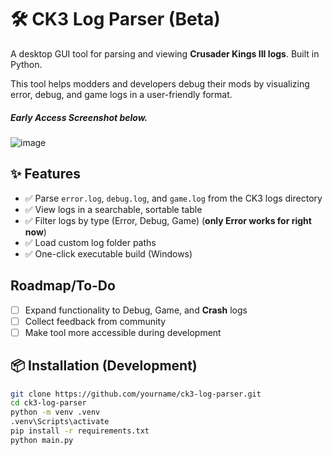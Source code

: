 # 🛠️ CK3 Log Parser (Beta)

A desktop GUI tool for parsing and viewing **Crusader Kings III logs**. Built in Python.

This tool helps modders and developers debug their mods by visualizing error, debug, and game logs in a user-friendly format.

##### Early Access Screenshot below.
![image](https://github.com/user-attachments/assets/68044507-d00a-478d-9852-0be7188fe829)




## ✨ Features

- ✅ Parse `error.log`, `debug.log`, and `game.log` from the CK3 logs directory
- ✅ View logs in a searchable, sortable table
- ✅ Filter logs by type (Error, Debug, Game) (**only Error works for right now**)
- ✅ Load custom log folder paths
- ✅ One-click executable build (Windows)

## Roadmap/To-Do 

- [ ] Expand functionality to Debug, Game, and **Crash** logs
- [ ] Collect feedback from community
- [ ] Make tool more accessible during development

## 📦 Installation (Development)

```bash
git clone https://github.com/yourname/ck3-log-parser.git
cd ck3-log-parser
python -m venv .venv
.venv\Scripts\activate
pip install -r requirements.txt
python main.py
